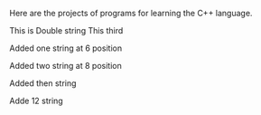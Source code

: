 Here are the projects of programs for learning the C++ language.

This is Double string
This third

Added one string at 6 position

Added two string at 8 position

Added then string

Adde 12 string

